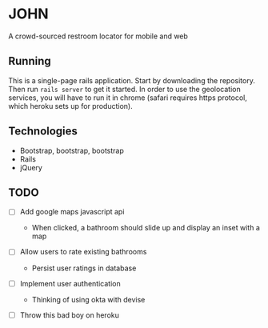 # JOHN
A crowd-sourced restroom locator for mobile and web

## Running
This is a single-page rails application. Start by downloading the repository. Then run ```rails server``` to get it started. In order to use the geolocation services, you will have to run it in chrome (safari requires https protocol, which heroku sets up for production).

## Technologies
  * Bootstrap, bootstrap, bootstrap
  * Rails
  * jQuery

## TODO
- [ ] Add google maps javascript api
  * When clicked, a bathroom should slide up and display an inset with a map
- [ ] Allow users to rate existing bathrooms
  * Persist user ratings in database
- [ ] Implement user authentication
  * Thinking of using okta with devise
- [ ] Throw this bad boy on heroku

  

